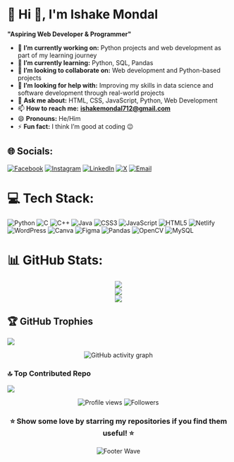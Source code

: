 # 💫 Hi 👋, I'm Ishake Mondal
**"Aspiring Web Developer & Programmer"**

- 🔭 **I’m currently working on:** Python projects and web development as part of my learning journey
- 🌱 **I’m currently learning:** Python, SQL, Pandas
- 👯 **I’m looking to collaborate on:** Web development and Python-based projects
- 🤔 **I’m looking for help with:** Improving my skills in data science and software development through real-world projects
- 💬 **Ask me about:** HTML, CSS, JavaScript, Python, Web Development
- 📫 **How to reach me:** **ishakemondal712@gmail.com**
- 😄 **Pronouns:** He/Him
- ⚡ **Fun fact:** I think I’m good at coding 😉

## 🌐 Socials:
[![Facebook](https://img.shields.io/badge/Facebook-%231877F2.svg?logo=Facebook&logoColor=white)](https://www.facebook.com/profile.php?id=100087640489956) 
[![Instagram](https://img.shields.io/badge/Instagram-%23E4405F.svg?logo=Instagram&logoColor=white)](https://instagram.com/iz_snippet) 
[![LinkedIn](https://img.shields.io/badge/LinkedIn-%230077B5.svg?logo=linkedin&logoColor=white)](https://linkedin.com/in/ishake-mondal-12566731b) 
[![X](https://img.shields.io/badge/X-black.svg?logo=X&logoColor=white)](https://x.com/@ishake81378) 
[![Email](https://img.shields.io/badge/Email-D14836?logo=gmail&logoColor=white)](mailto:ishakemondal712@gmail.com)

# 💻 Tech Stack:
![Python](https://img.shields.io/badge/python-3670A0?style=for-the-badge&logo=python&logoColor=ffdd54) ![C](https://img.shields.io/badge/c-%2300599C.svg?style=for-the-badge&logo=c&logoColor=white) ![C++](https://img.shields.io/badge/c++-%2300599C.svg?style=for-the-badge&logo=c%2B%2B&logoColor=white) ![Java](https://img.shields.io/badge/java-%23ED8B00.svg?style=for-the-badge&logo=openjdk&logoColor=white) ![CSS3](https://img.shields.io/badge/css3-%231572B6.svg?style=for-the-badge&logo=css3&logoColor=white) ![JavaScript](https://img.shields.io/badge/javascript-%23323330.svg?style=for-the-badge&logo=javascript&logoColor=%23F7DF1E) ![HTML5](https://img.shields.io/badge/html5-%23E34F26.svg?style=for-the-badge&logo=html5&logoColor=white) ![Netlify](https://img.shields.io/badge/netlify-%23000000.svg?style=for-the-badge&logo=netlify&logoColor=#00C7B7) ![WordPress](https://img.shields.io/badge/WordPress-%23117AC9.svg?style=for-the-badge&logo=WordPress&logoColor=white) ![Canva](https://img.shields.io/badge/Canva-%2300C4CC.svg?style=for-the-badge&logo=Canva&logoColor=white) ![Figma](https://img.shields.io/badge/figma-%23F24E1E.svg?style=for-the-badge&logo=figma&logoColor=white) ![Pandas](https://img.shields.io/badge/pandas-%23150458.svg?style=for-the-badge&logo=pandas&logoColor=white) ![OpenCV](https://img.shields.io/badge/opencv-%23white.svg?style=for-the-badge&logo=opencv&logoColor=white) ![MySQL](https://img.shields.io/badge/mysql-4479A1.svg?style=for-the-badge&logo=mysql&logoColor=white)
# 📊 GitHub Stats:
<div align="center">

  ![](https://github-readme-stats.vercel.app/api?username=Iz-snippet&theme=highcontrast&hide_border=false&include_all_commits=true&count_private=true)<br/>
  ![](https://nirzak-streak-stats.vercel.app/?user=Iz-snippet&theme=highcontrast&hide_border=false)<br/>
  ![](https://github-readme-stats.vercel.app/api/top-langs/?username=Iz-snippet&theme=highcontrast&hide_border=false&include_all_commits=true&count_private=true&layout=compact)

</div>



## 🏆 GitHub Trophies
![](https://github-profile-trophy.vercel.app/?username=Iz-snippet&theme=onedark&no-frame=false&no-bg=false&margin-w=4)

<!-- GitHub Activity Graph -->
<div align="center">
  <img src="https://github-readme-activity-graph.vercel.app/graph?username=iz-snippet&bg_color=0d1117&color=ffffff&line=00e676&point=ffffff&area=true&hide_border=true" alt="GitHub activity graph" />
</div>


### 🔝 Top Contributed Repo
![](https://github-contributor-stats.vercel.app/api?username=Iz-snippet&limit=5&theme=shadow_green&combine_all_yearly_contributions=true)

<div align="center">

<img src="https://komarev.com/ghpvc/?username=sana-com&style=for-the-badge&color=00ffcc" alt="Profile views"/>  
<img src="https://img.shields.io/github/followers/sana-com?style=for-the-badge&color=ff69b4" alt="Followers"/>  

</div>

<div align="center">
  <h3>⭐ Show some love by starring my repositories if you find them useful! ⭐</h3>
<div align="center">
  <img src="https://capsule-render.vercel.app/api?type=waving&color=gradient&height=100&section=footer" alt="Footer Wave">
</div>
